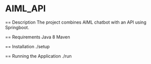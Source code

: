 # AIML_API
== Description
The project combines AIML chatbot with an API using Springboot.

== Requirements
Java 8
Maven

== Installation
./setup

== Running the Application
./run

